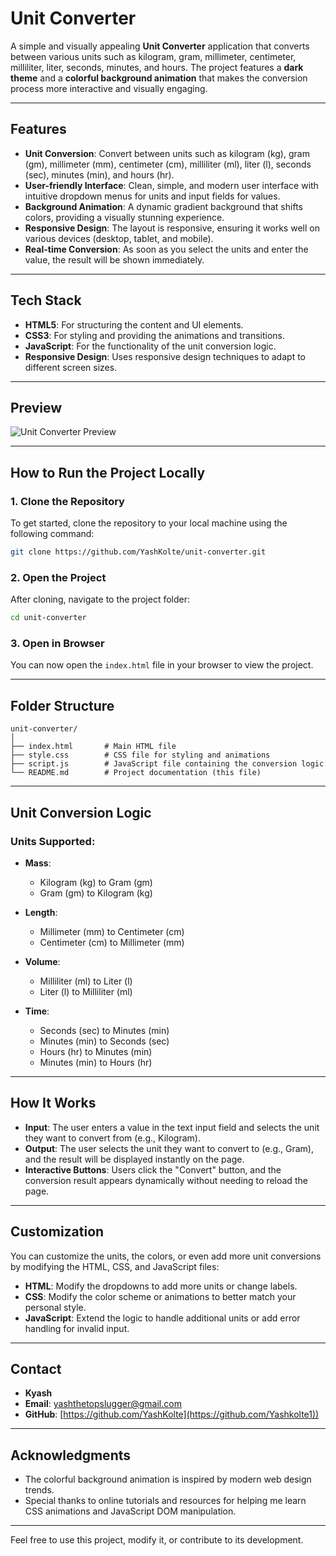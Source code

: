 

# Unit Converter 

A simple and visually appealing **Unit Converter** application that converts between various units such as kilogram, gram, millimeter, centimeter, milliliter, liter, seconds, minutes, and hours. The project features a **dark theme** and a **colorful background animation** that makes the conversion process more interactive and visually engaging.

---

## **Features**

- **Unit Conversion**: Convert between units such as kilogram (kg), gram (gm), millimeter (mm), centimeter (cm), milliliter (ml), liter (l), seconds (sec), minutes (min), and hours (hr).
- **User-friendly Interface**: Clean, simple, and modern user interface with intuitive dropdown menus for units and input fields for values.
- **Background Animation**: A dynamic gradient background that shifts colors, providing a visually stunning experience.
- **Responsive Design**: The layout is responsive, ensuring it works well on various devices (desktop, tablet, and mobile).
- **Real-time Conversion**: As soon as you select the units and enter the value, the result will be shown immediately.

---

## **Tech Stack**

- **HTML5**: For structuring the content and UI elements.
- **CSS3**: For styling and providing the animations and transitions.
- **JavaScript**: For the functionality of the unit conversion logic.
- **Responsive Design**: Uses responsive design techniques to adapt to different screen sizes.

---

## **Preview**

![Unit Converter Preview](https://example.com/preview-image.png)  

---

## **How to Run the Project Locally**

### **1. Clone the Repository**

To get started, clone the repository to your local machine using the following command:

```bash
git clone https://github.com/YashKolte/unit-converter.git
```

### **2. Open the Project**

After cloning, navigate to the project folder:

```bash
cd unit-converter
```

### **3. Open in Browser**

You can now open the `index.html` file in your browser to view the project.

---

## **Folder Structure**

```
unit-converter/
│
├── index.html       # Main HTML file
├── style.css        # CSS file for styling and animations
├── script.js        # JavaScript file containing the conversion logic
└── README.md        # Project documentation (this file)
```

---

## **Unit Conversion Logic**

### **Units Supported**:
- **Mass**:
  - Kilogram (kg) to Gram (gm)
  - Gram (gm) to Kilogram (kg)
  
- **Length**:
  - Millimeter (mm) to Centimeter (cm)
  - Centimeter (cm) to Millimeter (mm)
  
- **Volume**:
  - Milliliter (ml) to Liter (l)
  - Liter (l) to Milliliter (ml)
  
- **Time**:
  - Seconds (sec) to Minutes (min)
  - Minutes (min) to Seconds (sec)
  - Hours (hr) to Minutes (min)
  - Minutes (min) to Hours (hr)

---

## **How It Works**

- **Input**: The user enters a value in the text input field and selects the unit they want to convert from (e.g., Kilogram).
- **Output**: The user selects the unit they want to convert to (e.g., Gram), and the result will be displayed instantly on the page.
- **Interactive Buttons**: Users click the "Convert" button, and the conversion result appears dynamically without needing to reload the page.

---

## **Customization**

You can customize the units, the colors, or even add more unit conversions by modifying the HTML, CSS, and JavaScript files:

- **HTML**: Modify the dropdowns to add more units or change labels.
- **CSS**: Modify the color scheme or animations to better match your personal style.
- **JavaScript**: Extend the logic to handle additional units or add error handling for invalid input.

---

## **Contact**

- **Kyash**
- **Email**: yashthetopslugger@gmail.com 
- **GitHub**: [https://github.com/YashKolte](https://github.com/Yashkolte1))

---

## **Acknowledgments**

- The colorful background animation is inspired by modern web design trends.
- Special thanks to online tutorials and resources for helping me learn CSS animations and JavaScript DOM manipulation.

---

Feel free to use this project, modify it, or contribute to its development.
